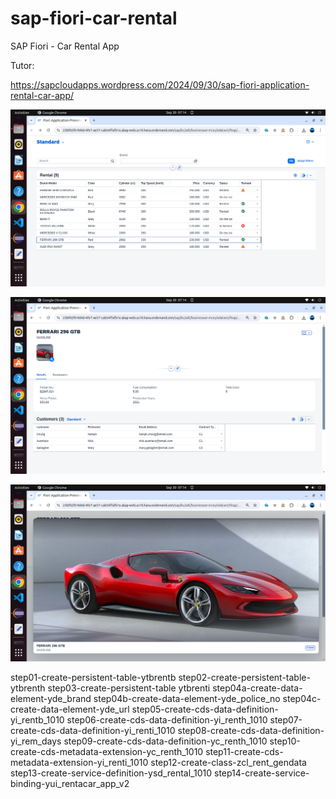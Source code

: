 # sap-fiori-car-rental
SAP Fiori - Car Rental App

Tutor:

https://sapcloudapps.wordpress.com/2024/09/30/sap-fiori-application-rental-car-app/

![alt text](https://github.com/jenizar/sap-fiori-car-rental/blob/main/screenshot/pic1.png)

![alt text](https://github.com/jenizar/sap-fiori-car-rental/blob/main/screenshot/pic2.png)

![alt text](https://github.com/jenizar/sap-fiori-car-rental/blob/main/screenshot/pic3.png)

step01-create-persistent-table-ytbrentb
step02-create-persistent-table-ytbrenth
step03-create-persistent-table ytbrenti
step04a-create-data-element-yde_brand
step04b-create-data-element-yde_police_no
step04c-create-data-element-yde_url
step05-create-cds-data-definition-yi_rentb_1010
step06-create-cds-data-definition-yi_renth_1010
step07-create-cds-data-definition-yi_renti_1010
step08-create-cds-data-definition-yi_rem_days
step09-create-cds-data-definition-yc_renth_1010
step10-create-cds-metadata-extension-yc_renth_1010
step11-create-cds-metadata-extension-yi_renti_1010
step12-create-class-zcl_rent_gendata
step13-create-service-definition-ysd_rental_1010
step14-create-service-binding-yui_rentacar_app_v2


